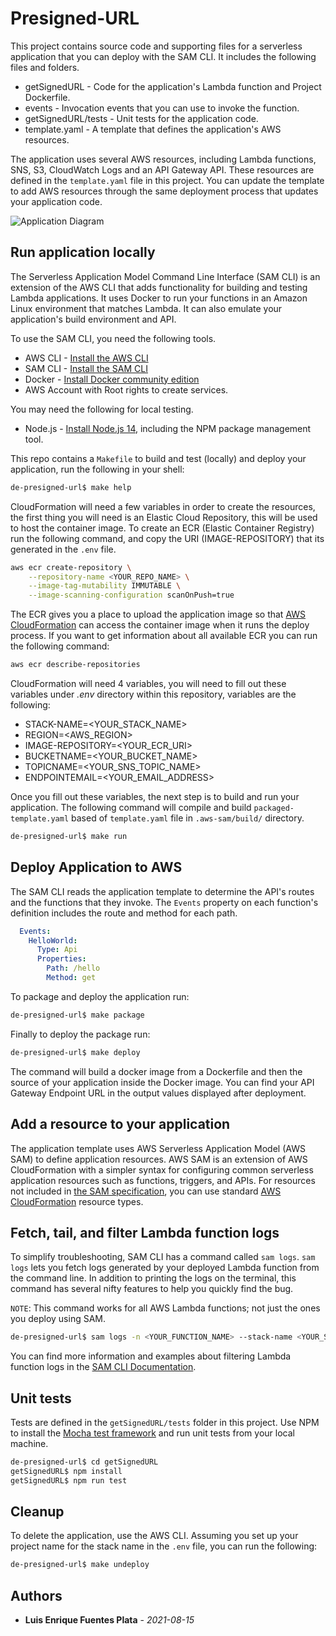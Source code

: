 # Presigned-URL

This project contains source code and supporting files for a serverless application that you can deploy with the SAM CLI. It includes the following files and folders.

- getSignedURL - Code for the application's Lambda function and Project Dockerfile.
- events - Invocation events that you can use to invoke the function.
- getSignedURL/tests - Unit tests for the application code.
- template.yaml - A template that defines the application's AWS resources.

The application uses several AWS resources, including Lambda functions, SNS, S3, CloudWatch Logs and an API Gateway API. These resources are defined in the `template.yaml` file in this project. You can update the template to add AWS resources through the same deployment process that updates your application code.

![Application Diagram](https://user-images.githubusercontent.com/7782876/151227559-81971f61-0fe1-4e4b-a6af-576014ada0a7.png)

## Run application locally

The Serverless Application Model Command Line Interface (SAM CLI) is an extension of the AWS CLI that adds functionality for building and testing Lambda applications. It uses Docker to run your functions in an Amazon Linux environment that matches Lambda. It can also emulate your application's build environment and API.

To use the SAM CLI, you need the following tools.

* AWS CLI - [Install the AWS CLI](https://docs.aws.amazon.com/cli/latest/userguide/install-cliv2.html)
* SAM CLI - [Install the SAM CLI](https://docs.aws.amazon.com/serverless-application-model/latest/developerguide/serverless-sam-cli-install.html)
* Docker - [Install Docker community edition](https://hub.docker.com/search/?type=edition&offering=community)
* AWS Account with Root rights to create services.

You may need the following for local testing.

* Node.js - [Install Node.js 14](https://nodejs.org/en/), including the NPM package management tool.

This repo contains a `Makefile` to build and test (locally) and deploy your application, run the following in your shell:

```bash
de-presigned-url$ make help
```

CloudFormation will need a few variables in order to create the resources, the first thing you will need is an Elastic Cloud Repository, this will be used to host the container image. 
To create an ECR (Elastic Container Registry) run the following command, and copy the URI (IMAGE-REPOSITORY) that its generated
in the `.env` file.
```bash
aws ecr create-repository \
    --repository-name <YOUR_REPO_NAME> \
    --image-tag-mutability IMMUTABLE \
    --image-scanning-configuration scanOnPush=true
```
The ECR gives you a place to upload the application image so that [AWS CloudFormation](https://aws.amazon.com/cloudformation/) can access the container image when it runs the deploy process.
If you want to get information about all available ECR you can run the following command:
```bash
aws ecr describe-repositories
```


CloudFormation will need 4 variables, you will need to fill out these variables under *.env* directory within this repository, variables are the following:
* STACK-NAME=<YOUR_STACK_NAME>
* REGION=<AWS_REGION>
* IMAGE-REPOSITORY=<YOUR_ECR_URI>
* BUCKETNAME=<YOUR_BUCKET_NAME>
* TOPICNAME=<YOUR_SNS_TOPIC_NAME>
* ENDPOINTEMAIL=<YOUR_EMAIL_ADDRESS>

Once you fill out these variables, the next step is to build and run your application. The following command will compile and build `packaged-template.yaml` based of `template.yaml` file in `.aws-sam/build/` directory.
```bash
de-presigned-url$ make run
```

## Deploy Application to AWS
The SAM CLI reads the application template to determine the API's routes and the functions that they invoke. The `Events` property on each function's definition includes the route and method for each path.

```yaml
  Events:
    HelloWorld:
      Type: Api
      Properties:
        Path: /hello
        Method: get
```

To package and deploy the application run:

```bash
de-presigned-url$ make package
```
Finally to deploy the package run:
```bash
de-presigned-url$ make deploy
```

The command will build a docker image from a Dockerfile and then the source of your application inside the Docker image.
You can find your API Gateway Endpoint URL in the output values displayed after deployment.

## Add a resource to your application
The application template uses AWS Serverless Application Model (AWS SAM) to define application resources. AWS SAM is an extension of AWS CloudFormation with a simpler syntax for configuring common serverless application resources such as functions, triggers, and APIs. For resources not included in [the SAM specification](https://github.com/awslabs/serverless-application-model/blob/master/versions/2016-10-31.md), you can use standard [AWS CloudFormation](https://docs.aws.amazon.com/AWSCloudFormation/latest/UserGuide/aws-template-resource-type-ref.html) resource types.

## Fetch, tail, and filter Lambda function logs

To simplify troubleshooting, SAM CLI has a command called `sam logs`. `sam logs` lets you fetch logs generated by your deployed Lambda function from the command line. In addition to printing the logs on the terminal, this command has several nifty features to help you quickly find the bug.

`NOTE`: This command works for all AWS Lambda functions; not just the ones you deploy using SAM.

```bash
de-presigned-url$ sam logs -n <YOUR_FUNCTION_NAME> --stack-name <YOUR_STACK_NAME> --tail
```

You can find more information and examples about filtering Lambda function logs in the [SAM CLI Documentation](https://docs.aws.amazon.com/serverless-application-model/latest/developerguide/serverless-sam-cli-logging.html).

## Unit tests

Tests are defined in the `getSignedURL/tests` folder in this project. Use NPM to install the [Mocha test framework](https://mochajs.org/) and run unit tests from your local machine.

```bash
de-presigned-url$ cd getSignedURL
getSignedURL$ npm install
getSignedURL$ npm run test
```

## Cleanup

To delete the application, use the AWS CLI. Assuming you set up your project name for the stack name in the `.env` file, you can run the following:

```bash
de-presigned-url$ make undeploy
```

## Authors
* **Luis Enrique Fuentes Plata** - *2021-08-15*

